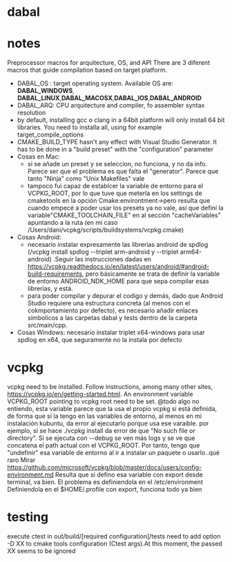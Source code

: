 # dabal


# notes
Preprocessor macros for arquitecture, OS, and API
There are 3 diferent macros that guide compilation based on target platform.
- DABAL_OS : target operating system. Available OS are: **DABAL_WINDOWS**, **DABAL_LINUX**,**DABAL_MACOSX**,**DABAL_IOS**,**DABAL_ANDROID**
- DABAL_ARQ: CPU arquitecture and compiler, fo assembler syntax resolution
- by default, installing gcc o clang in a 64bit platform will only install 64 bit libraries. You need to installa all, using for example target_compile_options
- CMAKE_BUILD_TYPE hasn't any effect with Visual Studio Generator. It has to be done in a "build preset" with the "configuration" parameter
- Cosas en Mac:
    - si se añade un preset y se seleccion, no funciona, y no da info. Parece ser que el problema es que falta el "generator". Parece que tanto "Ninja" como "Unix Makefiles" vale
    - tampoco fui capaz de establcer la variable de entorno para el VCPKG_ROOT, por lo que tuve que meterla en los settings de cmaketools en la opción Cmake:environtment->pero resulta que cuando empecé a poder usar los presets ya no vale, así que definí la variable"CMAKE_TOOLCHAIN_FILE" en al sección "cacheVariables" apuntando a la ruta (en mi caso /Users/dani/vcpkg/scripts/buildsystems/vcpkg.cmake)
 - Cosas Android:
    - necesario instalar expresamente las librerias android de spdlog (/vcpkg install spdlog --triplet arm-android y --triplet arm64-android) .Seguir las instrucciones dadas en https://vcpkg.readthedocs.io/en/latest/users/android/#android-build-requirements, pero básicamente se trata de definir la variable de entorno ANDROID_NDK_HOME para que sepa compilar esas librerias, y está.
    - para poder compilar y depurar el codigo y demás, dado que Android Studio requiere una estructura concreta (al menos con el cokmportamiento por defecto), es necesario añadir enlaces simbolicos a las carpetas dabal y tests dentro de la carpeta src/main/cpp. 
 - Cosas Windows: necesario instalar triplet x64-windows para usar spdlog en x64, que seguramente no la instala por defecto
# vcpkg
 vcpkg need to be installed. Follow instructions, among many other sites, https://vcpkg.io/en/getting-started.html. An environment variable VCPKG_ROOT pointing to vcpkg root
 need to be set. @todo algo no entiendo, esta variable parece que la usa el propio vcpkg si está definida, de forma que si la tengo en las variables de entorno, al menos en mi instalación kubuntu, da error al ejecutarlo porque usa ese varaible. por ejemplo, si se hace ./vcpkg install <lo que sea> da error de que "No such file or directory". Si se ejecuta con --debug se ven más logs y se ve que concatena el path actual con el VCPKG_ROOT.
 Por tanto, tengo que "undefinir" esa variable de entorno al ir a instalar un paquete o usarlo..qué raro
 Mirar https://github.com/microsoft/vcpkg/blob/master/docs/users/config-environment.md
 Resulta que si defino esa variable con export desde terminal, va bien. El problema es definiendola en el /etc/environment
 Definiendola en el $HOME/.profile con export, funciona todo ya bien
 # testing
 execute ctest in out/build/[required configuration]/tests
 need to add option -D XX to cmake tools configuration (Ctest args).At this moment, the passed XX seems to be ignored
 